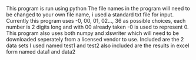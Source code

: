This program is run using python
The file names in the program will need to be changed to your own file name, i used a standard txt file for input.
Currently this program uses -0, 00, 01, 02..., 36 as possible choices, each number is 2 digits long and with 00 already taken -0 is used to represent 0.
This program also uses both numpy and xlswriter which will need to be downloaded seperately from a licensed vendor to use.
Included are the 2 data sets I used named test1 and test2 also included are the results in excel form named data1 and data2
